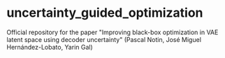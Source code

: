 # uncertainty_guided_optimization
Official repository for the paper "Improving black-box optimization in VAE latent space using decoder uncertainty" (Pascal Notin, José Miguel Hernández-Lobato, Yarin Gal)
